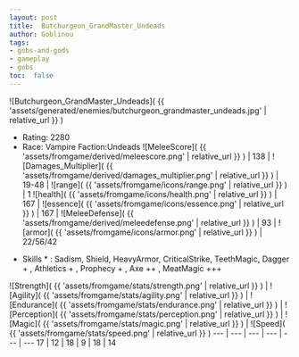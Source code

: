 ```yaml
---
layout: post
title:  Butchurgeon_GrandMaster_Undeads
author: Goblinou
tags:
- gobs-and-gods
- gameplay
- gobs
toc:  false
---
```


![Butchurgeon_GrandMaster_Undeads]( {{ 'assets/generated/enemies/butchurgeon_grandmaster_undeads.jpg' | relative_url }} )
- Rating: 2280
- Race: Vampire  Faction:Undeads
![MeleeScore]( {{ 'assets/fromgame/derived/meleescore.png' | relative_url }} ) | 138 | ![Damages_Multiplier]( {{ 'assets/fromgame/derived/damages_multiplier.png' | relative_url }} ) | 19-48 | ![range]( {{ 'assets/fromgame/icons/range.png' | relative_url }} ) | 1
![health]( {{ 'assets/fromgame/icons/health.png' | relative_url }} ) | 167 | ![essence]( {{ 'assets/fromgame/icons/essence.png' | relative_url }} ) | 167 | ![MeleeDefense]( {{ 'assets/fromgame/derived/meleedefense.png' | relative_url }} ) | 93 | ![armor]( {{ 'assets/fromgame/icons/armor.png' | relative_url }} ) | 22/56/42
* Skills * : Sadism, Shield, HeavyArmor, CriticalStrike, TeethMagic, Dagger + , Athletics + , Prophecy + , Axe ++ , MeatMagic +++ 

![Strength]( {{ 'assets/fromgame/stats/strength.png' | relative_url }} ) | ![Agility]( {{ 'assets/fromgame/stats/agility.png' | relative_url }} ) | ![Endurance]( {{ 'assets/fromgame/stats/endurance.png' | relative_url }} ) | ![Perception]( {{ 'assets/fromgame/stats/perception.png' | relative_url }} ) | ![Magic]( {{ 'assets/fromgame/stats/magic.png' | relative_url }} ) | ![Speed]( {{ 'assets/fromgame/stats/speed.png' | relative_url }} )
--- | --- | --- | --- | --- | ---
17 | 12 | 18 | 9 | 18 | 14
